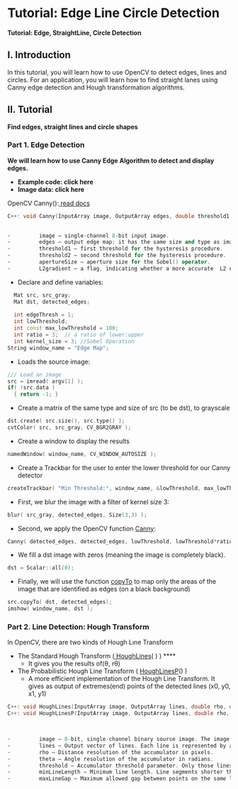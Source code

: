 # Tutorial: Edge Line Circle Detection

**Tutorial: Edge, StraightLine, Circle Detection**

## **I. Introduction**

In this tutorial, you will learn how to use OpenCV to detect edges, lines and circles. For an application, you will learn how to find straight lanes using Canny edge detection and Hough transformation algorithms.  

## **II. Tutorial**

**Find edges, straight lines and circle shapes**

### **Part 1. Edge Detection**

**We will learn how to use Canny Edge Algorithm to detect and display edges.**

* **Example code: click here**
*  **Image data: click here**

OpenCV Canny\(\):[ read docs](https://docs.opencv.org/3.4.13/dd/d1a/group__imgproc__feature.html#ga04723e007ed888ddf11d9ba04e2232de)



```cpp
C++: void Canny(InputArray image, OutputArray edges, double threshold1, double threshold2, int apertureSize=3, bool L2gradient=false )
 

·         image – single-channel 8-bit input image.
·         edges – output edge map; it has the same size and type as image .
·         threshold1 – first threshold for the hysteresis procedure.
·         threshold2 – second threshold for the hysteresis procedure.
·         apertureSize – aperture size for the Sobel() operator.
·         L2gradient – a flag, indicating whether a more accurate  L2 norm   should be used to calculate the image gradient magnitude ( L2gradient=true ), or whether the default L1 norm  is enough ( L2gradient=false ).


```

*  Declare and define variables:

```cpp
  Mat src, src_gray;
  Mat dst, detected_edges;
 
  int edgeThresh = 1;
  int lowThreshold;
  int const max_lowThreshold = 100;
  int ratio = 3;  // a ratio of lower:upper
  int kernel_size = 3; //Sobel Operation
String window_name = "Edge Map";

```

*  Loads the source image:

```cpp
/// Load an image
src = imread( argv[1] );
if( !src.data )
  { return -1; }
```

* Create a matrix of the same type and size of src \(to be dst\), to grayscale

```cpp
dst.create( src.size(), src.type() );
cvtColor( src, src_gray, CV_BGR2GRAY );
```

* Create a window to display the results

```cpp
namedWindow( window_name, CV_WINDOW_AUTOSIZE );
```

* Create a Trackbar for the user to enter the lower threshold for our Canny detector

```cpp
createTrackbar( "Min Threshold:", window_name, &lowThreshold, max_lowThreshold, CannyThreshold );
```

* First, we blur the image with a filter of kernel size 3:

```cpp
blur( src_gray, detected_edges, Size(3,3) );
```

*  Second, we apply the OpenCV function [Canny](http://docs.opencv.org/modules/imgproc/doc/feature_detection.html?highlight=canny#canny):

```cpp
Canny( detected_edges, detected_edges, lowThreshold, lowThreshold*ratio, kernel_size );
```

* We fill a dst image with zeros \(meaning the image is completely black\).

```cpp
dst = Scalar::all(0);
```

* Finally, we will use the function [copyTo](http://docs.opencv.org/modules/core/doc/basic_structures.html?highlight=copyto#mat-copyto) to map only the areas of the image that are identified as edges \(on a black background\)

```cpp
src.copyTo( dst, detected_edges);
imshow( window_name, dst );
```



### **Part 2. Line Detection: Hough Transform**

In OpenCV, there are two kinds of Hough Lıne Transform

* The Standard Hough Transform \([ HoughLines](http://docs.opencv.org/modules/imgproc/doc/feature_detection.html?highlight=houghlines#houghlines)\( \) \) ****
  * It gives you the results of\(θ, rθ\)
* The Probabilistic Hough Line Transform \( [ HoughLinesP](http://docs.opencv.org/modules/imgproc/doc/feature_detection.html?highlight=houghlinesp#houghlinesp)\(\)  \)
  * A more efficient implementation of the Hough Line Transform. It gives as output of extremes\(end\) points of the detected lines \(x0, y0, x1, y1\) 

```cpp
C++: void HoughLines(InputArray image, OutputArray lines, double rho, double theta, int threshold, double srn=0, double stn=0 )
C++: void HoughLinesP(InputArray image, OutputArray lines, double rho, double theta, int threshold, double minLineLength=0, double maxLineGap=0 )
 


·         image – 8-bit, single-channel binary source image. The image may be modified by the function.
·         lines – Output vector of lines. Each line is represented by a 4-element vector   , where   and   are the ending points of each detected line segment.
·         rho – Distance resolution of the accumulator in pixels.
·         theta – Angle resolution of the accumulator in radians.
·         threshold – Accumulator threshold parameter. Only those lines are returned that get enough votes (   ).
·         minLineLength – Minimum line length. Line segments shorter than that are rejected.
·         maxLineGap – Maximum allowed gap between points on the same line to link them.


```



